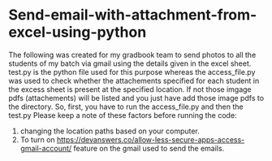 # Send-email-with-attachment-from-excel-using-python
The following was created for my gradbook team to send photos to all the students of my batch via gmail using the details given in the excel sheet.
test.py is the python file used for this purpose whereas the access_file.py was used to check whether the attachements specified for each student in the excess sheet is present at the specified location. If not those imgage pdfs (attachements) will be listed and you just have add those image pdfs to the directory. So, first, you have to run the access_file.py and then the test.py
Please keep a note of these factors before running the code:
1. changing the location paths based on your computer.
2. To turn on https://devanswers.co/allow-less-secure-apps-access-gmail-account/ feature on the gmail used to send the emails.

